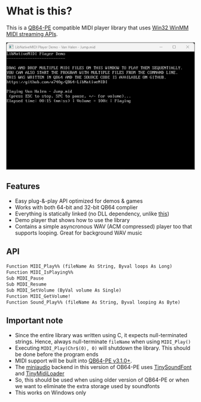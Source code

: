 # What is this?

This is a [QB64-PE](https://github.com/QB64-Phoenix-Edition/QB64pe) compatible MIDI player library that uses [Win32 WinMM MIDI streaming APIs](https://docs.microsoft.com/en-us/windows/win32/api/mmeapi/).

![Screenshot](screenshot.png)

## Features

- Easy plug-&-play API optimized for demos & games
- Works with both 64-bit and 32-bit QB64 complier
- Everything is statically linked (no DLL dependency, unlike [this](https://qb64phoenix.com/qb64wiki/index.php/DLL_Libraries))
- Demo player that shows how to use the library
- Contains a simple asyncronous WAV (ACM compressed) player too that supports looping. Great for background WAV music

## API

```VB
Function MIDI_Play%% (fileName As String, Byval loops As Long)
Function MIDI_IsPlaying%%
Sub MIDI_Pause
Sub MIDI_Resume
Sub MIDI_SetVolume (ByVal volume As Single)
Function MIDI_GetVolume!
Function Sound_Play%% (fileName As String, Byval looping As Byte)
```

## Important note

- Since the entire library was written using C, it expects null-terminated strings. Hence, always null-terminate `fileName` when using `MIDI_Play()`
- Executing `MIDI_Play(Chr$(0), 0)` will shutdown the library. This should be done before the program ends
- MIDI support will be built into [QB64-PE v3.1.0+](https://github.com/QB64-Phoenix-Edition/QB64pe).
- The [miniaudio](https://miniaud.io/) backend in this version of OB64-PE uses [TinySoundFont](https://github.com/schellingb/TinySoundFont) and [TinyMidiLoader](https://github.com/schellingb/TinySoundFont)
- So, this should be used when using older version of QB64-PE or when we want to eliminate the extra storage used by soundfonts
- This works on Windows only
